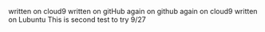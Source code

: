 written on cloud9
written on gitHub
again on github
again on cloud9
written on Lubuntu
This is second test to try 9/27
